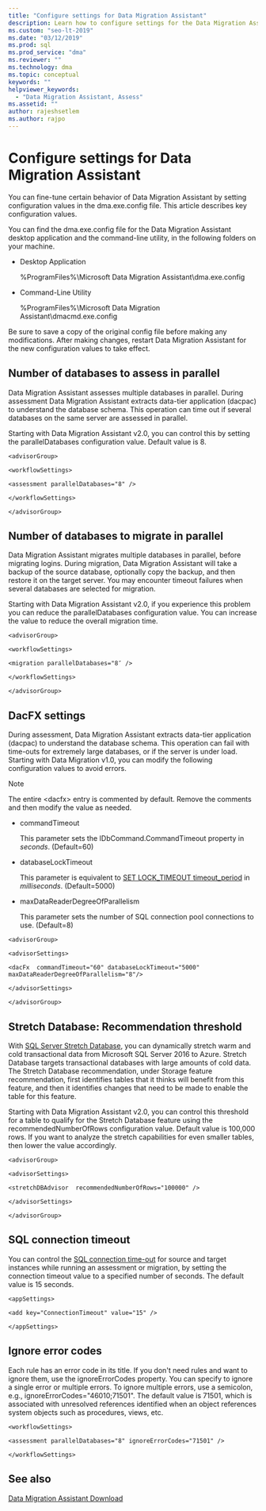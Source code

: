 ```yaml
---
title: "Configure settings for Data Migration Assistant"
description: Learn how to configure settings for the Data Migration Assistant by updating values in the configuration file
ms.custom: "seo-lt-2019"
ms.date: "03/12/2019"
ms.prod: sql
ms.prod_service: "dma"
ms.reviewer: ""
ms.technology: dma
ms.topic: conceptual
keywords: ""
helpviewer_keywords: 
  - "Data Migration Assistant, Assess"
ms.assetid: ""
author: rajeshsetlem
ms.author: rajpo
---
```


# Configure settings for Data Migration Assistant

You can fine-tune certain behavior of Data Migration Assistant by setting configuration values in the dma.exe.config file. This article describes key configuration values.

You can find the dma.exe.config file for the Data Migration Assistant desktop application and the command-line utility, in the following folders on your machine.

- Desktop Application

  %ProgramFiles%\\Microsoft Data Migration Assistant\\dma.exe.config

- Command-Line Utility

  %ProgramFiles%\\Microsoft Data Migration Assistant\\dmacmd.exe.config 

Be sure to save a copy of the original config file before making any modifications. After making changes, restart Data Migration Assistant for the new configuration values to take effect.

## Number of databases to assess in parallel

Data Migration Assistant assesses multiple databases in parallel. During assessment Data Migration Assistant extracts data-tier application (dacpac) to understand the database schema. This operation can time out if several databases on the same server are assessed in parallel. 

Starting with Data Migration Assistant v2.0, you can control this by setting the parallelDatabases configuration value. Default value is 8.

```
<advisorGroup>

<workflowSettings>

<assessment parallelDatabases="8" />

</workflowSettings>

</advisorGroup>
```




## Number of databases to migrate in parallel

Data Migration Assistant migrates multiple databases in parallel, before migrating logins. During migration, Data Migration Assistant will take a backup of the source database, optionally copy the backup, and then restore it on the target server. You may encounter timeout failures when several databases are selected for migration. 

Starting with Data Migration Assistant v2.0, if you experience this problem you can reduce the parallelDatabases configuration value. You can increase the value to reduce the overall migration time.

```
<advisorGroup>

<workflowSettings>

<migration parallelDatabases="8″ />

</workflowSettings>

</advisorGroup>
```


## DacFX settings

During assessment, Data Migration Assistant extracts data-tier application (dacpac) to understand the database schema. This operation can fail with time-outs for extremely large databases, or if the server is under load. Starting with Data Migration v1.0, you can modify the following configuration values to avoid errors. 

> [!NOTE]
> The entire &lt;dacfx&gt; entry is commented by default. Remove the comments and then modify the value as needed.

- commandTimeout

   This parameter sets the IDbCommand.CommandTimeout property in *seconds*. (Default=60)

- databaseLockTimeout

   This parameter is equivalent to [SET LOCK\_TIMEOUT timeout\_period](../t-sql/statements/set-lock-timeout-transact-sql.md) in *milliseconds*. (Default=5000)

- maxDataReaderDegreeOfParallelism

  This parameter sets the number of SQL connection pool connections to use. (Default=8)

```
<advisorGroup>

<advisorSettings>

<dacFx  commandTimeout="60" databaseLockTimeout="5000"
maxDataReaderDegreeOfParallelism="8"/>

</advisorSettings>

</advisorGroup>
```

## Stretch Database: Recommendation threshold

With [SQL Server Stretch Database](../sql-server/stretch-database/stretch-database.md), you can dynamically stretch warm and cold transactional data from Microsoft SQL Server 2016 to Azure. Stretch Database targets transactional databases with large amounts of cold data. The Stretch Database recommendation, under Storage feature recommendation, first identifies tables that it thinks will benefit from this feature, and then it identifies changes that need to be made to enable the table for this feature.

Starting with Data Migration Assistant v2.0, you can control this threshold for a table to qualify for the Stretch Database feature using the recommendedNumberOfRows configuration value. Default value is 100,000 rows. If you want to analyze the stretch capabilities for even smaller tables, then lower the value accordingly.

```
<advisorGroup>

<advisorSettings>

<stretchDBAdvisor  recommendedNumberOfRows="100000" />

</advisorSettings>

</advisorGroup>
```


## SQL connection timeout

You can control the [SQL connection time-out](/dotnet/api/system.data.sqlclient.sqlconnection.connectiontimeout)
for source and target instances while running an assessment or migration, by setting the connection timeout value to a specified number of seconds. The default value is 15 seconds.

```
<appSettings>

<add key="ConnectionTimeout" value="15" />

</appSettings>
```

## Ignore error codes

Each rule has an error code in its title. If you don't need rules and want to ignore them, use the ignoreErrorCodes property. You can specify to ignore a single error or multiple errors. To ignore multiple errors, use a semicolon, e.g., ignoreErrorCodes="46010;71501". The default value is 71501, which is associated with unresolved references identified when an object references system objects such as procedures, views, etc.

```
<workflowSettings>

<assessment parallelDatabases="8" ignoreErrorCodes="71501" />

</workflowSettings>
```

## See also

[Data Migration Assistant Download](https://www.microsoft.com/download/details.aspx?id=53595)